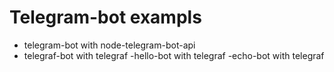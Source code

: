 # Telegram-bot exampls

- telegram-bot with node-telegram-bot-api
- telegraf-bot with telegraf
-hello-bot with telegraf
-echo-bot with telegraf
